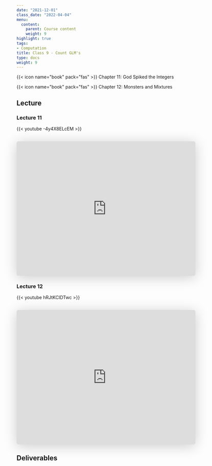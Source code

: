 ```yaml
---
date: "2021-12-01"
class_date: "2022-04-04"
menu:
  content:
    parent: Course content
    weight: 9
highlight: true
tags:
- Computation
title: Class 9 - Count GLM's
type: docs
weight: 9
---
```


{{< icon name="book" pack="fas" >}} Chapter 11: God Spiked the Integers

{{< icon name="book" pack="fas" >}} Chapter 12: Monsters and Mixtures

<!--more-->

## Lecture

### Lecture 11

{{< youtube -4y4X8ELcEM >}}

<br>

<iframe class="speakerdeck-iframe" frameborder="0" src="https://speakerdeck.com/player/49d056ed5f2449459654d8b3b1e273fe" title="L11 Statistical Rethinking Winter 2019" allowfullscreen="true" mozallowfullscreen="true" webkitallowfullscreen="true" style="border: 0px; background: padding-box padding-box rgba(0, 0, 0, 0.1); margin: 0px; padding: 0px; border-radius: 6px; box-shadow: rgba(0, 0, 0, 0.2) 0px 5px 40px; width: 560px; height: 420px;" data-ratio="1.3333333333333333"></iframe>

<br>

### Lecture 12

{{< youtube hRJtKCIDTwc >}}

<br>

<iframe class="speakerdeck-iframe" frameborder="0" src="https://speakerdeck.com/player/8204715ef3c445daa83dd2653c4b2559" title="L12 Statistical Rethinking Winter 2019" allowfullscreen="true" mozallowfullscreen="true" webkitallowfullscreen="true" style="border: 0px; background: padding-box padding-box rgba(0, 0, 0, 0.1); margin: 0px; padding: 0px; border-radius: 6px; box-shadow: rgba(0, 0, 0, 0.2) 0px 5px 40px; width: 560px; height: 420px;" data-ratio="1.3333333333333333"></iframe>

## Deliverables

